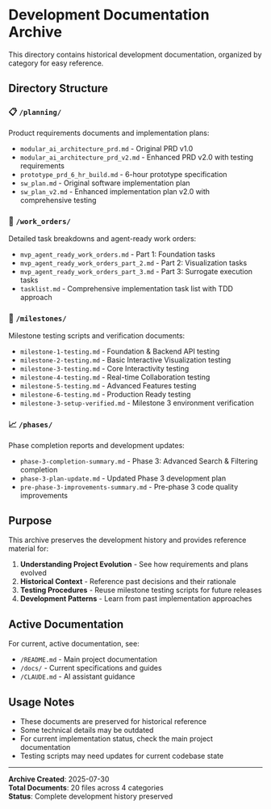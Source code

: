 <!-- Verified on 2025-07-30 by Claude -->
<!-- Purpose: Development documentation archive index -->

# Development Documentation Archive

This directory contains historical development documentation, organized by category for easy reference.

## Directory Structure

### 📋 `/planning/`
Product requirements documents and implementation plans:
- `modular_ai_architecture_prd.md` - Original PRD v1.0
- `modular_ai_architecture_prd_v2.md` - Enhanced PRD v2.0 with testing requirements
- `prototype_prd_6_hr_build.md` - 6-hour prototype specification
- `sw_plan.md` - Original software implementation plan
- `sw_plan_v2.md` - Enhanced implementation plan v2.0 with comprehensive testing

### 🎯 `/work_orders/`
Detailed task breakdowns and agent-ready work orders:
- `mvp_agent_ready_work_orders.md` - Part 1: Foundation tasks
- `mvp_agent_ready_work_orders_part_2.md` - Part 2: Visualization tasks
- `mvp_agent_ready_work_orders_part_3.md` - Part 3: Surrogate execution tasks
- `tasklist.md` - Comprehensive implementation task list with TDD approach

### 🏁 `/milestones/`
Milestone testing scripts and verification documents:
- `milestone-1-testing.md` - Foundation & Backend API testing
- `milestone-2-testing.md` - Basic Interactive Visualization testing
- `milestone-3-testing.md` - Core Interactivity testing
- `milestone-4-testing.md` - Real-time Collaboration testing
- `milestone-5-testing.md` - Advanced Features testing
- `milestone-6-testing.md` - Production Ready testing
- `milestone-3-setup-verified.md` - Milestone 3 environment verification

### 📈 `/phases/`
Phase completion reports and development updates:
- `phase-3-completion-summary.md` - Phase 3: Advanced Search & Filtering completion
- `phase-3-plan-update.md` - Updated Phase 3 development plan
- `pre-phase-3-improvements-summary.md` - Pre-phase 3 code quality improvements

## Purpose

This archive preserves the development history and provides reference material for:

1. **Understanding Project Evolution** - See how requirements and plans evolved
2. **Historical Context** - Reference past decisions and their rationale
3. **Testing Procedures** - Reuse milestone testing scripts for future releases
4. **Development Patterns** - Learn from past implementation approaches

## Active Documentation

For current, active documentation, see:
- `/README.md` - Main project documentation
- `/docs/` - Current specifications and guides
- `/CLAUDE.md` - AI assistant guidance

## Usage Notes

- These documents are preserved for historical reference
- Some technical details may be outdated
- For current implementation status, check the main project documentation
- Testing scripts may need updates for current codebase state

---

**Archive Created**: 2025-07-30  
**Total Documents**: 20 files across 4 categories  
**Status**: Complete development history preserved